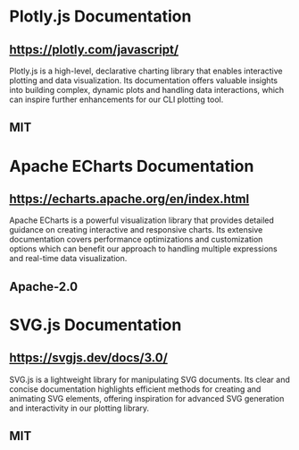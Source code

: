 # Plotly.js Documentation
## https://plotly.com/javascript/
Plotly.js is a high-level, declarative charting library that enables interactive plotting and data visualization. Its documentation offers valuable insights into building complex, dynamic plots and handling data interactions, which can inspire further enhancements for our CLI plotting tool.
## MIT

# Apache ECharts Documentation
## https://echarts.apache.org/en/index.html
Apache ECharts is a powerful visualization library that provides detailed guidance on creating interactive and responsive charts. Its extensive documentation covers performance optimizations and customization options which can benefit our approach to handling multiple expressions and real-time data visualization.
## Apache-2.0

# SVG.js Documentation
## https://svgjs.dev/docs/3.0/
SVG.js is a lightweight library for manipulating SVG documents. Its clear and concise documentation highlights efficient methods for creating and animating SVG elements, offering inspiration for advanced SVG generation and interactivity in our plotting library.
## MIT